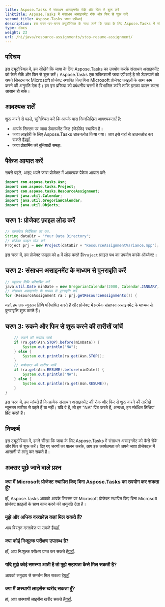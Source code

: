 ```yaml
---
title: Aspose.Tasks में संसाधन असाइनमेंट रोकें और फिर से शुरू करें
linktitle: Aspose.Tasks में संसाधन असाइनमेंट रोकें और फिर से शुरू करें
second_title: Aspose.Tasks जावा एपीआई
description: इस चरण-दर-चरण ट्यूटोरियल के साथ जानें कि जावा के लिए Aspose.Tasks में संसाधन असाइनमेंट को प्रभावी ढंग से कैसे प्रबंधित किया जाए।
type: docs
weight: 23
url: /hi/java/resource-assignments/stop-resume-assignment/
---
```

## परिचय
इस ट्यूटोरियल में, हम सीखेंगे कि जावा के लिए Aspose.Tasks का उपयोग करके संसाधन असाइनमेंट को कैसे रोकें और फिर से शुरू करें। Aspose.Tasks एक शक्तिशाली जावा एपीआई है जो डेवलपर्स को अपने सिस्टम पर Microsoft प्रोजेक्ट स्थापित किए बिना Microsoft प्रोजेक्ट फ़ाइलों के साथ काम करने की अनुमति देता है। हम इस प्रक्रिया को प्रबंधनीय चरणों में विभाजित करेंगे ताकि इसका पालन करना आसान हो सके।
## आवश्यक शर्तें
शुरू करने से पहले, सुनिश्चित करें कि आपके पास निम्नलिखित आवश्यकताएँ हैं:
- आपके सिस्टम पर जावा डेवलपमेंट किट (जेडीके) स्थापित है।
-  जावा लाइब्रेरी के लिए Aspose.Tasks डाउनलोड किया गया। आप इसे यहां से डाउनलोड कर सकते हैं[यहाँ](https://releases.aspose.com/tasks/java/).
- जावा प्रोग्रामिंग की बुनियादी समझ.
## पैकेज आयात करें
सबसे पहले, आइए अपने जावा प्रोजेक्ट में आवश्यक पैकेज आयात करें:
```java
import com.aspose.tasks.Asn;
import com.aspose.tasks.Project;
import com.aspose.tasks.ResourceAssignment;
import java.util.Calendar;
import java.util.GregorianCalendar;
import java.util.Objects;
```
## चरण 1: प्रोजेक्ट फ़ाइल लोड करें
```java
// दस्तावेज़ निर्देशिका का पथ.
String dataDir = "Your Data Directory";
// प्रोजेक्ट फ़ाइल लोड करें
Project prj = new Project(dataDir + "ResourceAssignmentVariance.mpp");
```
 इस चरण में, हम प्रोजेक्ट फ़ाइल को a में लोड करते हैं`Project` फ़ाइल पथ का उपयोग करके ऑब्जेक्ट।
## चरण 2: संसाधन असाइनमेंट के माध्यम से पुनरावृति करें
```java
// न्यूनतम तिथि परिभाषित करें
java.util.Date minDate = new GregorianCalendar(2000, Calendar.JANUARY, 1).getTime();
// संसाधन असाइनमेंट के माध्यम से पुनरावृति करें
for (ResourceAssignment ra : prj.getResourceAssignments()) {
```
यहां, हम एक न्यूनतम तिथि परिभाषित करते हैं और प्रोजेक्ट में प्रत्येक संसाधन असाइनमेंट के माध्यम से पुनरावृत्ति शुरू करते हैं।
## चरण 3: रुकने और फिर से शुरू करने की तारीखें जांचें
```java
    // रुकने की तारीख जांचें
    if (ra.get(Asn.STOP).before(minDate)) {
        System.out.println("NA");
    } else {
        System.out.println(ra.get(Asn.STOP));
    }
    // बायोडाटा की तारीख जांचें
    if (ra.get(Asn.RESUME).before(minDate)) {
        System.out.println("NA");
    } else {
        System.out.println(ra.get(Asn.RESUME));
    }
}
```
इस चरण में, हम जांचते हैं कि प्रत्येक संसाधन असाइनमेंट की रोक और फिर से शुरू करने की तारीखें न्यूनतम तारीख से पहले हैं या नहीं। यदि वे हैं, तो हम "NA" प्रिंट करते हैं, अन्यथा, हम संबंधित तिथियां प्रिंट करते हैं।
## निष्कर्ष
इस ट्यूटोरियल में, हमने सीखा कि जावा के लिए Aspose.Tasks में संसाधन असाइनमेंट को कैसे रोकें और फिर से शुरू करें। दिए गए चरणों का पालन करके, आप इस कार्यक्षमता को अपने जावा प्रोजेक्ट्स में आसानी से लागू कर सकते हैं।

## अक्सर पूछे जाने वाले प्रश्न
### क्या मैं Microsoft प्रोजेक्ट स्थापित किए बिना Aspose.Tasks का उपयोग कर सकता हूँ?
हाँ, Aspose.Tasks आपको आपके सिस्टम पर Microsoft प्रोजेक्ट स्थापित किए बिना Microsoft प्रोजेक्ट फ़ाइलों के साथ काम करने की अनुमति देता है।
### मुझे और अधिक दस्तावेज़ कहां मिल सकते हैं?
 आप विस्तृत दस्तावेज़ पा सकते हैं[यहाँ](https://reference.aspose.com/tasks/java/).
### क्या कोई निःशुल्क परीक्षण उपलब्ध है?
 हाँ, आप निःशुल्क परीक्षण प्राप्त कर सकते हैं[यहाँ](https://releases.aspose.com/).
### यदि मुझे कोई समस्या आती है तो मुझे सहायता कैसे मिल सकती है?
आपको समुदाय से समर्थन मिल सकता है[यहाँ](https://forum.aspose.com/c/tasks/15).
### क्या मैं अस्थायी लाइसेंस खरीद सकता हूँ?
 हां, आप अस्थायी लाइसेंस खरीद सकते हैं[यहाँ](https://purchase.aspose.com/temporary-license/).